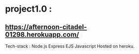 # project1.0 :
## https://afternoon-citadel-01298.herokuapp.com/

Tech-stack : Node.js Express EJS Javascript 
Hosted on heroku.

